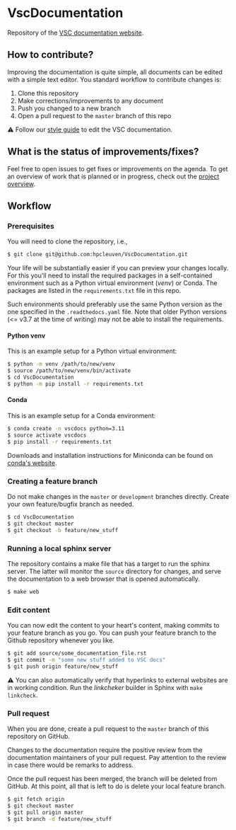 # VscDocumentation

Repository of the [VSC documentation website](https://docs.vscentrum.be).

## How to contribute?

Improving the documentation is quite simple, all documents can be edited with a
simple text editor. You standard workflow to contribute changes is:

1. Clone this repository
2. Make corrections/improvements to any document
3. Push you changed to a new branch
4. Open a pull request to the `master` branch of this repo

⚠️ Follow our [style guide](styleguide.md) to edit the VSC documentation.

## What is the status of improvements/fixes?

Feel free to open issues to get fixes or improvements on the agenda.  To get an
overview of work that is planned or in progress, check out the [project
overview](https://github.com/hpcleuven/VscDocumentation/projects/1).

## Workflow

### Prerequisites

You will need to clone the repository, i.e.,
```bash
$ git clone git@github.com:hpcleuven/VscDocumentation.git
```

Your life will be substantially easier if you can preview your changes locally.
For this you'll need to install the required packages in a self-contained
environment such as a Python virtual environment (*venv*) or Conda.
The packages are listed in the `requirements.txt` file in this repo.

Such environments should preferably use the same Python version as the one
specified in the `.readthedocs.yaml` file. Note that older Python versions
(<= v3.7 at the time of writing) may not be able to install the requirements.

#### Python venv

This is an example setup for a Python virtual environment:

```bash
$ python -m venv /path/to/new/venv
$ source /path/to/new/venv/bin/activate
$ cd VscDocumentation
$ python -m pip install -r requirements.txt
```

#### Conda

This is an example setup for a Conda environment:

```bash
$ conda create -n vscdocs python=3.11
$ source activate vscdocs
$ pip install -r requirements.txt
```

Downloads and installation instructions for Miniconda can be found on [conda's
website](https://docs.conda.io/en/latest/miniconda.html).


### Creating a feature branch

Do not make changes in the `master` or `development` branches directly. Create
your own feature/bugfix branch as needed.

```bash
$ cd VscDocumentation
$ git checkout master
$ git checkout -b feature/new_stuff
```

### Running a local sphinx server

The repository contains a make file that has a target to run the sphinx server.
The latter will monitor the `source` directory for changes, and serve the
documentation to a web browser that is opened automatically.

```bash
$ make web
```

### Edit content

You can now edit the content to your heart's content, making commits to your
feature branch as you go. You can push your feature branch to the Github
repository whenever you like.

```bash
$ git add source/some_documentation_file.rst
$ git commit -m "some new stuff added to VSC docs"
$ git push origin feature/new_stuff
```

⚠️ You can also automatically verify that hyperlinks to external websites are in
working condition. Run the *linkcheker* builder in Sphinx with `make
linkcheck`.

### Pull request

When you are done, create a pull request to the `master` branch of this
repository on GitHub.

Changes to the documentation require the positive review from the documentation
maintainers of your pull request. Pay attention to the review in case there
would be remarks to address.

Once the pull request has been merged, the branch will be deleted from GitHub.
At this point, all that is left to do is delete your local feature branch.

```bash
$ git fetch origin
$ git checkout master
$ git pull origin master
$ git branch -d feature/new_stuff
```
